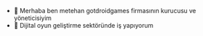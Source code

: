 - 👋 Merhaba ben metehan gotdroidgames firmasının kurucusu ve yöneticisiyim 
- 👀 Dijital oyun geliştirme sektöründe iş yapıyorum 
<!--
Proje hakkında bilgi almak isterseniz e-posta adresinden iletişim kurabilirsiniz (meteantnz@gmail.com)
